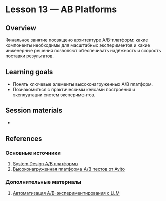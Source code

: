 # Lesson 13 — AB Platforms

## Overview
Финальное занятие посвящено архитектуре A/B-платформ: какие компоненты необходимы для масштабных экспериментов и какие инженерные решения позволяют обеспечивать надёжность и скорость поставки результатов.

## Learning goals
- Понять ключевые элементы высоконагруженных A/B платформ.
- Познакомиться с практическими кейсами построения и эксплуатации систем экспериментов.

## Session materials
-  
## References
### Основные источники
1. [System Design A/B платформы](https://www.youtube.com/watch?app=desktop&v=YlIQ9GcRYXk)
2. [Высоконагруженная платформа A/B-тестов от Avito](https://habr.com/ru/companies/ozontech/articles/689052/)

### Дополнительные материалы

1. [Автоматизация A/B-экспериментирования с LLM](https://habr.com/ru/articles/953334/)
